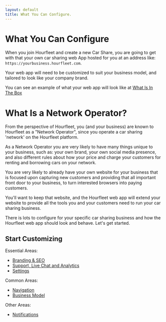 ```yaml
---
layout: default
title: What You Can Configure.
---
```

# What You Can Configure

When you join Hourfleet and create a new Car Share, you are going to get with that your own car sharing web App hosted for you at an address like: `https://yourbusiness.hourfleet.com`.

Your web app will need to be customized to suit your business model, and tailored to look like your company brand.

You can see an example of what your web app will look like at [What Is In The Box](inthebox.html)

# What Is a Network Operator?
From the perspective of Hourfleet, you (and your business) are known to Hourfleet as a "Network Operator", since you operate a car sharing 'network' on the Hourfleet platform. 

As a Network Operator you are very likely to have many things unique to your business, such as: your own brand, your own social media presence, and also different rules about how your price and charge your customers for renting and borrowing cars on your network.

You are very likely to already have your own website for your business that is focused upon capturing new customers and providing that all important front door to your business, to turn interested browsers into paying customers. 

You'll want to keep that website, and the Hourfleet web app will extend your website to provide all the tools you and your customers need to run your car sharing business.

There is lots to configure for your specific car sharing business and how the Hourfleet web app should look and behave. Let's get started.

## Start Customizing

Essential Areas:

- [Branding & SEO](configure-branding.html)
- [Support, Live Chat and Analytics](configure-support.html)
- [Settings](configure-settings.html)

Common Areas:

- [Navigation](configure-navigation.html)
- [Business Model](configure-businessmodel.html)

Other Areas:

- [Notifications](configure-notifications.html)
